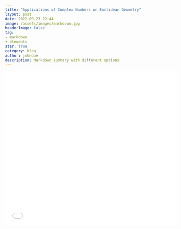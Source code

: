 ```yaml
---
title: "Applications of Complex Numbers on Euclidean Geometry"
layout: post
date: 2022-09-23 22:44
image: /assets/images/markdown.jpg
headerImage: false
tag:
- markdown
- elements
star: true
category: blog
author: johndoe
description: Markdown summary with different options
---
```



<embed src="/essays/complex-bashing.pdf" width="560" height="500" 
 type="application/pdf">
